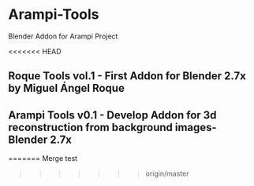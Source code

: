 # Arampi-Tools
Blender Addon for Arampi Project

<<<<<<< HEAD
## Roque Tools vol.1 - First Addon for Blender 2.7x by Miguel Ángel Roque
## Arampi Tools v0.1 - Develop Addon for 3d reconstruction from background images- Blender 2.7x
=======
Merge test
>>>>>>> origin/master
